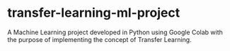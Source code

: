 # transfer-learning-ml-project
A Machine Learning project developed in Python using Google Colab with the purpose of implementing the concept of Transfer Learning.
